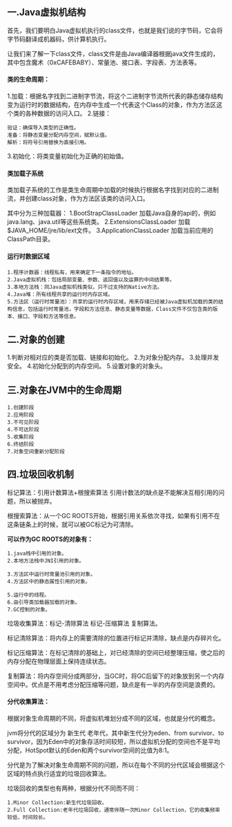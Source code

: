 ## 一.Java虚拟机结构
首先，我们要明白Java虚拟机执行的class文件，也就是我们说的字节码，它会将字节码翻译成机器码，供计算机执行。

让我们来了解一下class文件，class文件是由Java编译器根据java文件生成的，其中包含魔术（0xCAFEBABY）、常量池、接口表、字段表、方法表等。

#### 类的生命周期：
1.加载：根据名字找到二进制字节流，将这个二进制字节流所代表的静态储存结构变为运行时的数据结构，在内存中生成一个代表这个Class的对象，作为方法区这个类的各种数据的访问入口。
2.链接：

    验证：确保导入类型的正确性。
    准备：将静态变量分配内存空间，赋默认值。
    解析：将符号引用替换为直接引用。
3.初始化：将类变量初始化为正确的初始值。

#### 类加载子系统
类加载子系统的工作是类生命周期中加载的时候执行根据名字找到对应的二进制流，并创建class对象，作为方法区该类的访问入口。

其中分为三种加载器：
1.BootStrapClassLoader 加载Java自身的api的，例如java.lang、java.util等这些系统类。
2.ExtensionsClassLoader 加载$JAVA_HOME/jre/lib/ext文件。
3.ApplicationClassLoader 加载当前应用的ClassPath目录。

#### 运行时数据区域

    1.程序计数器：线程私有，用来确定下一条指令的地址。
    2.Java虚拟机栈：包括局部变量、参数、返回值以及运算的中间结果等。
    3.本地方法栈：同Java虚拟机栈类似，只不过支持的Native方法。
    4.Java堆：所有线程共享的运行时内存区域。
    5.方法区（运行时常量池）：共享的运行时内存区域，用来存储已经被Java虚拟机加载的类的结构信息，包括运行时常量池，字段和方法信息、静态变量等数据，Class文件不仅包含类的版本、接口、字段和方法等信息。

## 二.对象的创建

1.判断对相对应的类是否加载、链接和初始化。
2.为对象分配内存。
3.处理并发安全。
4.初始化分配到的内存空间。
5.设置对象的对象头。

## 三.对象在JVM中的生命周期

    1.创建阶段
    2.应用阶段
    3.不可见阶段
    4.不可达阶段
    5.收集阶段
    6.终结阶段
    7.对象空间重新分配阶段

## 四.垃圾回收机制

标记算法：引用计数算法+根搜索算法
引用计数法的缺点是不能解决互相引用的问题，所以被抛弃。

根搜索算法：从一个GC ROOTS开始，根据引用关系依次寻找，如果有引用不在这条链条上的时候，就可以被GC标记为可清除。

**可以作为GC ROOTS的对象有：**

    1.java栈中引用的对象。
    2.本地方法栈中JNI引用的对象。

    3.方法区中运行时常量池引用的对象。
    4.方法区中的静态属性引用的对象。

    5.运行中的线程。
    6.由引导类加载器加载的对象。
    7.GC控制的对象。

垃圾收集算法：标记-清除算法 标记-压缩算法 复制算法。

标记清除算法：将内存上的需要清除的位置进行标记并清除，缺点是内存碎片化。

标记压缩算法：在标记清除的基础上，对已经清除的空间已经整理压缩，使之后的内存分配在物理层面上保持连续状态。

复制算法：将内存空间分成两部分，当GC时，将GC后留下的对象放到另一个内存空间中。优点是不用考虑分配压缩等问题，缺点是有一半的内存空间是浪费的。

#### 分代收集算法：

根据对象生命周期的不同，将虚拟机堆划分成不同的区域，也就是分代的概念。

jvm将分代的区域分为 新生代 老年代，其中新生代分为eden、from survivor、to survivor，因为Eden中的对象存活时间较短，所以虚拟机分配的空间也不是平均分配，HotSpot默认的Eden和两个survivor空间的比值为8:1。

分代是为了解决对象生命周期不同的问题，所以在每个不同的分代区域会根据这个区域的特点执行适宜的垃圾回收算法。

垃圾回收的类型也有两种，根据分代不同而不同：

    1.Minor Collection:新生代垃圾回收。
    2.Full Collection:老年代垃圾回收，通常伴随一次Minor Collection，它的收集频率较低，时间较长。